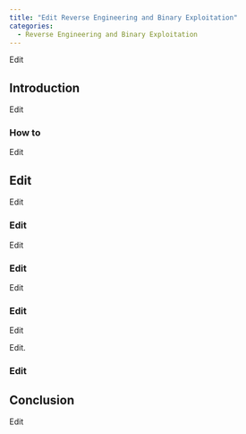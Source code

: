 ```yaml
---
title: "Edit Reverse Engineering and Binary Exploitation"
categories:
  - Reverse Engineering and Binary Exploitation
---
```


Edit

## Introduction

Edit

### How to

Edit

## Edit

Edit

### Edit

Edit

### Edit

Edit

### Edit

Edit

Edit.

### Edit


## Conclusion

Edit